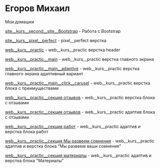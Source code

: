 # Егоров Михаил

Мои домашки

[site__kurs__second__site__Bootstrap](https://mihailegorov.github.io/site__kurs__second__site__Bootstrap/ "Мой первый сайт на Bootstrap") - Работа с Bootstrap

[site__kurs__pixel__perfect](https://mihailegorov.github.io/site__kurs__pixel__perfect/ "pixel__perfect верстка") - pixel__perfect верстка

[web__kurs__practic](https://mihailegorov.github.io/web__kurs__practic/ "web__kurs__practic верстка header ") - web__kurs__practic верстка header

[web__kurs__practic__main](https://mihailegorov.github.io/web__kurs__practic__main/ "web__kurs__practic верстка главного экрана ") - web__kurs__practic верстка главного экрана

[web__kurs__practic__main__adaptive](https://mihailegorov.github.io/web__kurs__practic__main__adaptive/ "верстка блока главного экрана") - web__kurs__practic верстка главного экрана  адаптивный вариант

[web__kurs__practic__main__click__carusel](https://mihailegorov.github.io/web__kurs__practic__main__click__carusel/ "верстка блока с преимуществами ") - web__kurs__practic верстка блока с преимуществами

[web__kurs__practic__секция отзывов](https://mihailegorov.github.io/web__kurs__practic__секция%20отзывов/ "верстка блока с отзывами") - web__kurs__practic верстка блока с отзывами

[web__kurs__practic__секция отзывов](https://mihailegorov.github.io/web__kurs__practic__секция%20отзывов__адаптив/ "адаптив блока с отзывами") - web__kurs__practic адаптив блока с отзывами

[web__kurs__practic__секция работ](https://mihailegorov.github.io/web__kurs__practic__секция%20схема%20работ/ "адаптив и верстка блока работ") - web__kurs__practic адаптив и верстка блока работ

[web__kurs__practic__секция Мы развеем сомнения](https://mihailegorov.github.io/web__kurs__practic__секция%20Мы%20развеем%20сомнения/ "адаптив и верстка блока Мы развеем ваши сомнения") - web__kurs__practic адаптив и верстка блока "Мы развеем ваши сомнения"

[web__kurs__practic__секция материалы](https://mihailegorov.github.io/web__kurs__practic__секция%20материалы/ "адаптив и верстка блока Материалы") - web__kurs__practic адаптив и верстка блока "Материалы"

